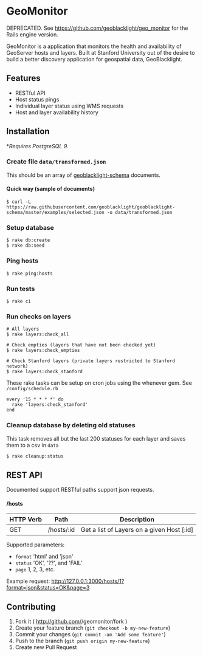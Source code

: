 # GeoMonitor

DEPRECATED. See https://github.com/geoblacklight/geo_monitor for the Rails engine version.

GeoMonitor is a application that monitors the health and availability of GeoServer hosts and layers. Built at Stanford University out of the desire to build a better discovery application for geospatial data, GeoBlacklight.

## Features

- RESTful API
- Host status pings
- Individual layer status using WMS requests
- Host and layer availability history

## Installation

**Requires PostgreSQL 9.*

### Create file `data/transformed.json`

This should be an array of [geoblacklight-schema](https://github.com/geoblacklight/geoblacklight-schema) documents.

#### Quick way (sample of documents)

```
$ curl -L https://raw.githubusercontent.com/geoblacklight/geoblacklight-schema/master/examples/selected.json -o data/transformed.json
```


### Setup database

```
$ rake db:create
$ rake db:seed
```

### Ping hosts
```
$ rake ping:hosts
```

### Run tests

```
$ rake ci
```

### Run checks on layers
```
# All layers
$ rake layers:check_all

# Check empties (layers that have not been checked yet)
$ rake layers:check_empties

# Check Stanford layers (private layers restricted to Stanford network)
$ rake layers:check_stanford

```

These rake tasks can be setup on cron jobs using the whenever gem. See `/config/schedule.rb`

```
every '15 * * * *' do
  rake 'layers:check_stanford'
end
```

### Cleanup database by deleting old statuses
This task removes all but the last 200 statuses for each layer and saves them to a csv in `data`

```sh
$ rake cleanup:status
```

## REST API

Documented support RESTful paths support json requests.

#### /hosts
HTTP Verb | Path | Description
---- | ---- | ----
GET | /hosts/:id | Get a list of Layers on a given Host [:id]

Supported parameters:
 - `format` 'html' and 'json'
 - `status` 'OK', '??', and 'FAIL'
 - `page` 1, 2, 3, etc.

Example request:
http://127.0.0.1:3000/hosts/1?format=json&status=OK&page=3


## Contributing

1. Fork it ( http://github.com/<my-github-username>/geomonitor/fork )
2. Create your feature branch (`git checkout -b my-new-feature`)
3. Commit your changes (`git commit -am 'Add some feature'`)
4. Push to the branch (`git push origin my-new-feature`)
5. Create new Pull Request
